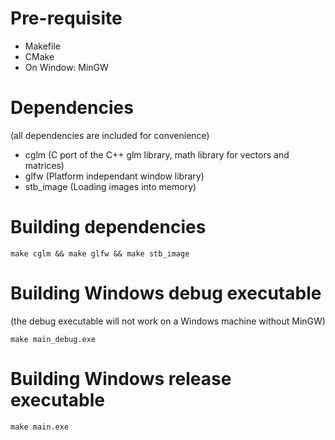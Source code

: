 # Pre-requisite
- Makefile
- CMake
- On Window: MinGW

# Dependencies
(all dependencies are included for convenience)
- cglm (C port of the C++ glm library, math library for vectors and matrices)
- glfw (Platform independant window library)
- stb_image (Loading images into memory)

# Building dependencies
```
make cglm && make glfw && make stb_image
```

# Building Windows debug executable 
(the debug executable will not work on a Windows machine without MinGW)
```
make main_debug.exe
```

# Building Windows release executable
```
make main.exe
```



